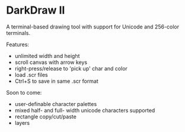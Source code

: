 # DarkDraw II

A terminal-based drawing tool with support for Unicode and 256-color terminals.

Features:
  - unlimited width and height
  - scroll canvas with arrow keys
  - right-press/release to 'pick up' char and color
  - load .scr files
  - Ctrl+S to save in same .scr format

Soon to come:
  - user-definable character palettes
  - mixed half- and full- width unicode characters supported
  - rectangle copy/cut/paste
  - layers
